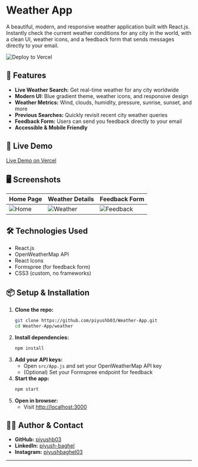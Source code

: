 # Weather App

A beautiful, modern, and responsive weather application built with React.js. Instantly check the current weather conditions for any city in the world, with a clean UI, weather icons, and a feedback form that sends messages directly to your email.

![Deploy to Vercel](https://vercel.com/button)

## 🌟 Features
- **Live Weather Search:** Get real-time weather for any city worldwide
- **Modern UI:** Blue gradient theme, weather icons, and responsive design
- **Weather Metrics:** Wind, clouds, humidity, pressure, sunrise, sunset, and more
- **Previous Searches:** Quickly revisit recent city weather queries
- **Feedback Form:** Users can send you feedback directly to your email
- **Accessible & Mobile Friendly**

## 🚀 Live Demo
[Live Demo on Vercel](https://your-vercel-demo-url.vercel.app) <!-- Replace with your actual deployed URL -->

## 🖥️ Screenshots
| Home Page | Weather Details | Feedback Form |
|---|---|---|
| ![Home](screenshots/home.png) | ![Weather](screenshots/weather.png) | ![Feedback](screenshots/feedback.png) |

## 🛠️ Technologies Used
- React.js
- OpenWeatherMap API
- React Icons
- Formspree (for feedback form)
- CSS3 (custom, no frameworks)

## 📦 Setup & Installation
1. **Clone the repo:**
   ```bash
   git clone https://github.com/piyushb03/Weather-App.git
   cd Weather-App/weather
   ```
2. **Install dependencies:**
   ```bash
   npm install
   ```
3. **Add your API keys:**
   - Open `src/App.js` and set your OpenWeatherMap API key
   - (Optional) Set your Formspree endpoint for feedback
4. **Start the app:**
   ```bash
   npm start
   ```
5. **Open in browser:**
   - Visit [http://localhost:3000](http://localhost:3000)

## 🙋‍♂️ Author & Contact
- **GitHub:** [piyushb03](https://github.com/piyushb03)
- **LinkedIn:** [piyush-baghel](https://linkedin.com/in/piyush-baghel)
- **Instagram:** [piyushbaghel03](https://instagram.com/piyushbaghel03)

---
 